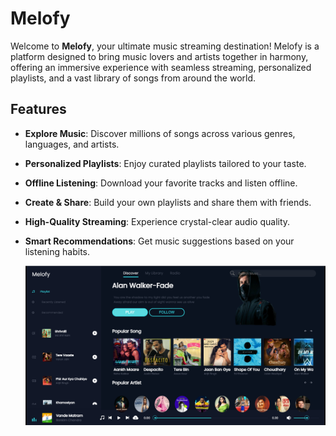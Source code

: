 # Melofy

Welcome to **Melofy**, your ultimate music streaming destination! Melofy is a platform designed to bring music lovers and artists together in harmony, offering an immersive experience with seamless streaming, personalized playlists, and a vast library of songs from around the world.

## Features

- **Explore Music**: Discover millions of songs across various genres, languages, and artists.
- **Personalized Playlists**: Enjoy curated playlists tailored to your taste.
- **Offline Listening**: Download your favorite tracks and listen offline.
- **Create & Share**: Build your own playlists and share them with friends.
- **High-Quality Streaming**: Experience crystal-clear audio quality.
- **Smart Recommendations**: Get music suggestions based on your listening habits.

  ![Melofy](https://github.com/Neha2308-Verma/Melofy-Music-Website/blob/58009ce0e39becfa6d65450fc7e275bc51ff06a1/Melofy.png)
